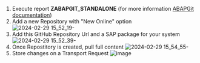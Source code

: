 1. Execute report **ZABAPGIT_STANDALONE** (for more information [ABAPGit documentation](https://abapgit.org/))
2. Add a new Repository with "New Online" option 
![2024-02-29 15_52_19-](https://github.com/Mango-CorpGitHub/TransportManagementTool/assets/158566836/71909d3a-9de2-4623-b37e-5c70ef6aba68)
3. Add this GitHub Repository Url and a SAP package for your system 
![2024-02-29 15_52_39-](https://github.com/Mango-CorpGitHub/TransportManagementTool/assets/158566836/d1353e73-bb6f-4ff8-a2c9-d9a11130c57e)
4. Once Repostitory is created, pull full content
   ![2024-02-29 15_54_55-](https://github.com/Mango-CorpGitHub/TransportManagementTool/assets/158566836/354a04e3-2245-4935-b4e5-847102bbb548)
5. Store changes on a Transport Request 
![image](https://github.com/Mango-CorpGitHub/TransportManagementTool/assets/158566836/7eff3771-08e8-4c09-a988-fd4ce41f4cd5)

